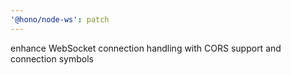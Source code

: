 ```yaml
---
'@hono/node-ws': patch
---
```


enhance WebSocket connection handling with CORS support and connection symbols
